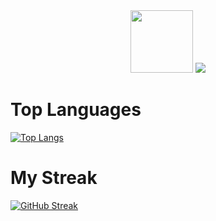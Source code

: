 
<div id="header" align="center">
  <img src="https://media.giphy.com/media/M9gbBd9nbDrOTu1Mqx/giphy.gif" width="100"/>
  <img src="https://komarev.com/ghpvc/?username=ThBlitz&style=flat-square&color=brightgreen"/>
</div>

# Top Languages
[![Top Langs](https://github-readme-stats.vercel.app/api/top-langs/?username=ThBlitz&layout=compact&theme=vision-friendly-dark)](https://github.com/anuraghazra/github-readme-stats)

# My Streak
[![GitHub Streak](http://github-readme-streak-stats.herokuapp.com?user=ThBlitz&theme=dark&hide_border=true&date_format=M%20j%5B%2C%20Y%5D)](https://git.io/streak-stats)


